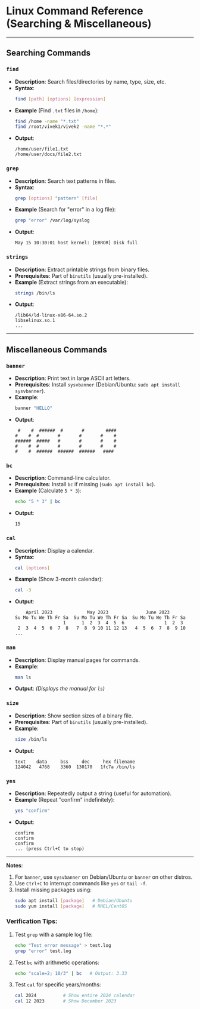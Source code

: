 # Linux Command Reference (Searching & Miscellaneous)

---

## Searching Commands

### `find`
- **Description**: Search files/directories by name, type, size, etc.  
- **Syntax**:  
  ```bash
  find [path] [options] [expression]
  ```
- **Example** (Find `.txt` files in `/home`):  
  ```bash
  find /home -name "*.txt"
  find /root/vivek1/vivek2 -name "*.*"
  ```
- **Output**:  
  ```
  /home/user/file1.txt
  /home/user/docs/file2.txt
  ```

### `grep`
- **Description**: Search text patterns in files.  
- **Syntax**:  
  ```bash
  grep [options] "pattern" [file]
  ```
- **Example** (Search for "error" in a log file):  
  ```bash
  grep "error" /var/log/syslog
  ```
- **Output**:  
  ```
  May 15 10:30:01 host kernel: [ERROR] Disk full
  ```

### `strings`
- **Description**: Extract printable strings from binary files.  
- **Prerequisites**: Part of `binutils` (usually pre-installed).  
- **Example** (Extract strings from an executable):  
  ```bash
  strings /bin/ls
  ```
- **Output**:  
  ```
  /lib64/ld-linux-x86-64.so.2
  libselinux.so.1
  ...
  ```

---

## Miscellaneous Commands

### `banner`
- **Description**: Print text in large ASCII art letters.  
- **Prerequisites**: Install `sysvbanner` (Debian/Ubuntu: `sudo apt install sysvbanner`).  
- **Example**:  
  ```bash
  banner "HELLO"
  ```
- **Output**:  
  ```
   #    #  ######  #       #        ####  
  #    #  #       #       #       #    # 
  ######  #####   #       #       #    # 
  #    #  #       #       #       #    # 
  #    #  ######  ######  ######   ####  
  ```

### `bc`
- **Description**: Command-line calculator.  
- **Prerequisites**: Install `bc` if missing (`sudo apt install bc`).  
- **Example** (Calculate `5 * 3`):  
  ```bash
  echo "5 * 3" | bc
  ```
- **Output**:  
  ```
  15
  ```

### `cal`
- **Description**: Display a calendar.  
- **Syntax**:  
  ```bash
  cal [options]
  ```
- **Example** (Show 3-month calendar):  
  ```bash
  cal -3
  ```
- **Output**:  
  ```
      April 2023             May 2023              June 2023        
  Su Mo Tu We Th Fr Sa  Su Mo Tu We Th Fr Sa  Su Mo Tu We Th Fr Sa  
                    1      1  2  3  4  5  6               1  2  3  
   2  3  4  5  6  7  8   7  8  9 10 11 12 13   4  5  6  7  8  9 10  
  ...
  ```

### `man`
- **Description**: Display manual pages for commands.  
- **Example**:  
  ```bash
  man ls
  ```
- **Output**: *(Displays the manual for `ls`)*

### `size`
- **Description**: Show section sizes of a binary file.  
- **Prerequisites**: Part of `binutils` (usually pre-installed).  
- **Example**:  
  ```bash
  size /bin/ls
  ```
- **Output**:  
  ```
  text    data     bss     dec     hex filename  
  124042   4768    3360  130170   1fc7a /bin/ls
  ```

### `yes`
- **Description**: Repeatedly output a string (useful for automation).  
- **Example** (Repeat "confirm" indefinitely):  
  ```bash
  yes "confirm"
  ```
- **Output**:  
  ```
  confirm
  confirm
  confirm
  ... (press Ctrl+C to stop)
  ```

---

**Notes**:  
1. For `banner`, use `sysvbanner` on Debian/Ubuntu or `banner` on other distros.  
2. Use `Ctrl+C` to interrupt commands like `yes` or `tail -f`.  
3. Install missing packages using:  
   ```bash
   sudo apt install [package]   # Debian/Ubuntu
   sudo yum install [package]   # RHEL/CentOS
   ```

### Verification Tips:
1. Test `grep` with a sample log file:  
   ```bash
   echo "Test error message" > test.log
   grep "error" test.log
   ```
2. Test `bc` with arithmetic operations:  
   ```bash
   echo "scale=2; 10/3" | bc   # Output: 3.33
   ```
3. Test `cal` for specific years/months:  
   ```bash
   cal 2024          # Show entire 2024 calendar
   cal 12 2023       # Show December 2023
   ```